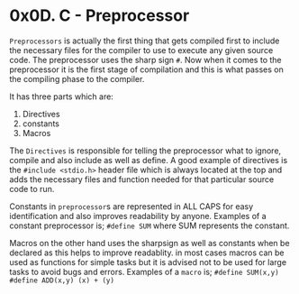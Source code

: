 # 0x0D. C - Preprocessor

`Preprocessors` is actually the first thing that gets compiled first to include the necessary files for the compiler to use to execute any given source code.
The preprocessor uses the sharp sign `#`.
Now when it comes to the preprocessor it is the first stage of compilation and this is what passes on the compiling phase to the compiler.

It has three parts which are:
1. Directives
2. constants
3. Macros

The `Directives` is responsible for telling the preprocessor what to ignore, compile and also  include as well as define.
A good example of directives is the `#include <stdio.h>` header file which is always located at the top and adds the necessary files and function needed for that particular source code to run.

Constants in `preprocessor`s are represented in ALL CAPS for easy identification and also improves readability by anyone.
Examples of a constant preprocessor is; `#define SUM` where SUM represents the constant.

Macros on the other hand uses the sharpsign as well as constants when be declared as this helps to improve readablity. in most cases macros can be used as functions for simple tasks but it is advised not to be used for large tasks to avoid bugs and errors.
Examples of a `macro` is;
`#define SUM(x,y)`
`#define ADD(x,y) (x) + (y)`
